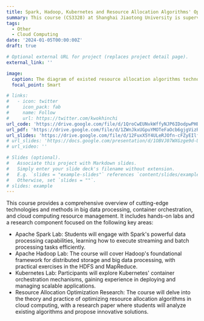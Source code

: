 ```yaml
---
title: Spark, Hadoop, Kubernetes and Resource Allocation Algorithms' Optimization in Cloud Computing
summary: This course (CS3328) at Shanghai Jiaotong University is supervised by Prof. Chao Li, students will not only master the theoretical aspects but also apply their knowledge to real-world scenarios, preparing them for the challenges of cloud computing. 
tags:
  - Other
  - Cloud Computing
date: '2024-01-05T00:00:00Z'
draft: true

# Optional external URL for project (replaces project detail page).
external_link: ''

image:
  caption: The diagram of existed resource allocation algorithms technology in Cloud Computing
  focal_point: Smart

# links:
#   - icon: twitter
#     icon_pack: fab
#     name: Follow
#     url: https://twitter.com/kwokhinchi
url_code: 'https://drive.google.com/file/d/1QroCwEUNvkWffyNJP6IDodpwPHBL6rcI/view?usp=sharing'
url_pdf: 'https://drive.google.com/file/d/1ZWnJkxUGpuYMOTeFaOcb6gjgVizREnNX/view?usp=sharing'
url_slides: 'https://drive.google.com/file/d/12FuxX5Y4ULeRJOfn-cFZyEIlfr1j063G/view?usp=sharing'
# url_slides: 'https://docs.google.com/presentation/d/1OBVJ07WXGzge9d-UZCD76Cx5bwoX6Va_/edit?usp=drive_link&ouid=102358073185606588058&rtpof=true&sd=true'
# url_video: ''

# Slides (optional).
#   Associate this project with Markdown slides.
#   Simply enter your slide deck's filename without extension.
#   E.g. `slides = "example-slides"` references `content/slides/example-slides.md`.
#   Otherwise, set `slides = ""`.
# slides: example
---
```


<!-- Nowadays, with the advancement of production technologies, the manufacturing paradigm has gradually shifted from mass production to a small-batch and high-variety personalized production manner, urged by high flexible automation capabilities. In this paradigm, the existing inspection and assembly processes after manufacturing still rely to a large extent on either human operators with low efficiency or machines with low flexibility. To solve this issue, human-robot collaboration (HRC) has been a prevailing topic of recent concerns. Current robot control strategies in human-machine collaboration are mainly through pre-defined programming and do not yet meet the need for flexible and adaptable tasks in individualised production. To address this challenge, this paper proposes a deep reinforcement learning (DRL) approach based on metalearning to drive robots in HRC. It enables collaborative robots (cobots) to acquire basic skills and perform tasks based on personalised production requirements, improving learning efficiency and thus quickly adapting to new tasks for human operators. The robot control task was carried out in a simulated environment taken from a real production scenario to assess its efficacy. Experimental results show that our proposed method enables the robot to learn and perform HRC tasks quickly and outperforms the baseline DRL method in terms of success rate. -->


This course provides a comprehensive overview of cutting-edge technologies and methods in big data processing, container orchestration, and cloud computing resource management. It includes hands-on labs and a research component focused on the following key areas:

- Apache Spark Lab: Students will engage with Spark's powerful data processing capabilities, learning how to execute streaming and batch processing tasks efficiently.
- Apache Hadoop Lab: The course will cover Hadoop's foundational framework for distributed storage and big data processing, with practical exercises in the HDFS and MapReduce.
- Kubernetes Lab: Participants will explore Kubernetes' container orchestration mechanisms, gaining experience in deploying and managing scalable applications.
- Resource Allocation Optimization Research: The course will delve into the theory and practice of optimizing resource allocation algorithms in cloud computing, with a research paper where students will analyze existing algorithms and propose innovative solutions.

